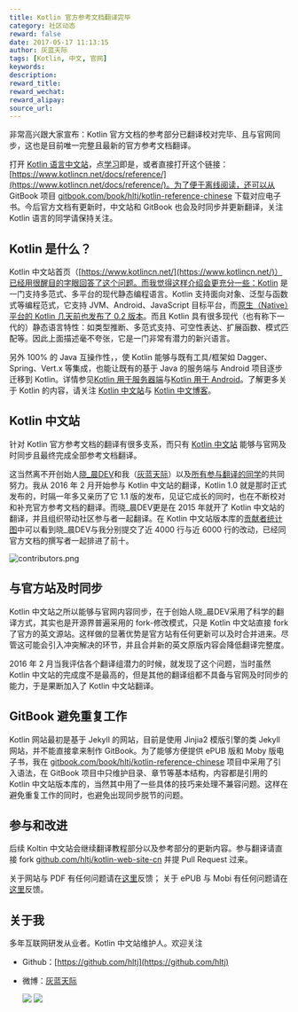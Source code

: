 ```yaml
---
title: Kotlin 官方参考文档翻译完毕
category: 社区动态
reward: false
date: 2017-05-17 11:13:15
author: 灰蓝天际
tags: [Kotlin, 中文, 官网]
keywords:
description:
reward_title:
reward_wechat:
reward_alipay:
source_url:
---
```


非常高兴跟大家宣布：Kotlin 官方文档的参考部分已翻译校对完毕、且与官网同步，这也是目前唯一完整且最新的官方参考文档翻译。

打开 [Kotlin 语言中文站](https://www.kotlincn.net/)，点[学习](https://www.kotlincn.net/docs/reference/)即是，或者直接打开这个链接：[https://www.kotlincn.net/docs/reference/](https://www.kotlincn.net/docs/reference/)。为了便于离线阅读，还可以从 GitBook 项目 [gitbook.com/book/hltj/kotlin-reference-chinese](https://www.gitbook.com/book/hltj/kotlin-reference-chinese/details) 下载对应电子书。今后官方文档有更新时，中文站和 GitBook 也会及时同步并更新翻译，关注 Kotlin 语言的同学请保持关注。

## Kotlin 是什么？
Kotlin 中文站首页（[https://www.kotlincn.net/](https://www.kotlincn.net/)）已经用很醒目的字眼回答了这个问题。而我觉得这样介绍会更充分一些：Kotlin 是一门支持多范式、多平台的现代静态编程语言。Kotlin 支持面向对象、泛型与函数式等编程范式，它支持 JVM、Android、JavaScript 目标平台，而[原生（Native）平台的 Kotlin 几天前也发布了 0.2 版本](https://www.kotliner.cn/2017/05/12/Kotlin_Native%20v0.2%20is%20out/)。而且 Kotlin 具有很多现代（也有称下一代的）静态语言特性：如类型推断、多范式支持、可空性表达、扩展函数、模式匹配等。因此上面描述毫不夸张，它是一门非常有潜力的新兴语言。

另外 100% 的 Java 互操作性，，使 Kotlin 能够与既有工具/框架如 Dagger、Spring、Vert.x 等集成，也能让既有的基于 Java 的服务端与 Android 项目逐步迁移到 Kotlin。详情参见[Kotlin 用于服务器端](https://www.kotlincn.net/docs/reference/server-overview.html)与[Kotlin 用于 Android](https://www.kotlincn.net/docs/reference/android-overview.html)。了解更多关于 Kotlin 的内容，请关注 [Kotlin 中文站](https://www.kotlincn.net/)与 [Kotlin 中文博客](https://www.kotliner.cn/)。

## Kotlin 中文站
针对 Kotlin 官方参考文档的翻译有很多支系，而只有 [Kotlin 中文站](https://www.kotlincn.net/) 能够与官网及时同步且最终完成全部参考文档翻译。

这当然离不开创始人[晓_晨DEV](http://tanfujun.com)和我（[灰蓝天际](https://hltj.me/)）以及[所有参与翻译的同学](https://www.kotlincn.net/contribute.html#中文站翻译贡献者)的共同努力。我从 2016 年 2 月开始参与 Kotlin 中文站的翻译，Kotlin 1.0 就是那时正式发布的，时隔一年多又亲历了它 1.1 版的发布，见证它成长的同时，也在不断校对和补充官方参考文档的翻译。而晓\_晨DEV更是在 2015 年就开了 Kotlin 中文站的翻译，并且组织带动社区参与者一起翻译。在 Kotlin 中文站版本库的[贡献者统计图](https://github.com/hltj/kotlin-web-site-cn/graphs/contributors)中可以看到晓\_晨DEV与我分别提交了近 4000 行与近 6000 行的改动，已经同官方文档的撰写者一起排进了前十。

![contributors.png](http://kotlinblog-1251218094.costj.myqcloud.com/80f29e08-11ff-4c47-a6d1-6c4a4ae08ae8/assets/2017.05.17/contributors.png)

## 与官方站及时同步
Kotlin 中文站之所以能够与官网内容同步，在于创始人晓\_晨DEV采用了科学的翻译方式，其实也是开源界普遍采用的 fork-修改模式，只是 Kotlin 中文站直接 fork 了官方的英文源站。这样做的显著优势是官方站有任何更新可以及时合并进来。尽管这可能会引入冲突解决的环节，并且合并新的英文原版内容会降低翻译完整度。

2016 年 2 月当我评估各个翻译组潜力的时候，就发现了这个问题，当时虽然 Kotlin 中文站的完成度不是最高的，但是其他的翻译组都不具备与官网及时同步的能力，于是果断加入了 Kotlin 中文站翻译。

## GitBook 避免重复工作
Kotlin 网站最初是基于 Jekyll 的网站，目前是使用 Jinjia2 模版引擎的类 Jekyll 网站，并不能直接拿来制作 GitBook。为了能够方便提供 ePUB 版和 Moby 版电子书，我在 [gitbook.com/book/hltj/kotlin-reference-chinese](https://www.gitbook.com/book/hltj/kotlin-reference-chinese/details) 项目中采用了引入语法，在 GitBook 项目中只维护目录、章节等基本结构，内容都是引用的 Kotlin 中文站版本库的，当然其中用了一些具体的技巧来处理不兼容问题。这样在避免重复工作的同时，也避免出现同步脱节的问题。

## 参与和改进

后续 Koltin 中文站会继续翻译教程部分以及参考部分的更新内容。参与翻译请直接 fork [github.com/hltj/kotlin-web-site-cn](https://github.com/hltj/kotlin-web-site-cn) 并提 Pull Request 过来。

关于网站与 PDF 有任何问题请在[这里](https://github.com/hltj/kotlin-web-site-cn/issues)反馈；
关于 ePUB 与 Mobi 有任何问题请在[这里](https://github.com/hltj/kotlin-reference-chinese/issues)反馈。

## 关于我
多年互联网研发从业者。Kotlin 中文站维护人。欢迎关注
- Github：[https://github.com/hltj](https://github.com/hltj)
- 微博：[灰蓝天际](http://weibo.com/hltj)

  ![](/assets/2017.05.17/weibo_qr.png)    ![](http://kotlinblog-1251218094.costj.myqcloud.com/80f29e08-11ff-4c47-a6d1-6c4a4ae08ae8/assets/2017.05.17/wechat_qr.png)
